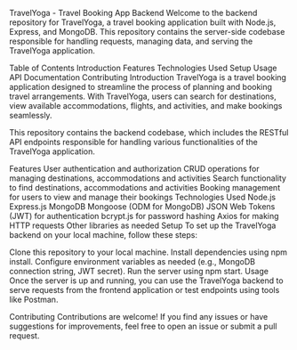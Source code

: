 TravelYoga - Travel Booking App Backend
Welcome to the backend repository for TravelYoga, a travel booking application built with Node.js, Express, and MongoDB. This repository contains the server-side codebase responsible for handling requests, managing data, and serving the TravelYoga application.

Table of Contents
Introduction
Features
Technologies Used
Setup
Usage
API Documentation
Contributing
Introduction
TravelYoga is a travel booking application designed to streamline the process of planning and booking travel arrangements. With TravelYoga, users can search for destinations, view available accommodations, flights, and activities, and make bookings seamlessly.

This repository contains the backend codebase, which includes the RESTful API endpoints responsible for handling various functionalities of the TravelYoga application.

Features
User authentication and authorization
CRUD operations for managing destinations, accommodations and activities
Search functionality to find destinations, accommodations and activities
Booking management for users to view and manage their bookings
Technologies Used
Node.js
Express.js
MongoDB
Mongoose (ODM for MongoDB)
JSON Web Tokens (JWT) for authentication
bcrypt.js for password hashing
Axios for making HTTP requests
Other libraries as needed
Setup
To set up the TravelYoga backend on your local machine, follow these steps:

Clone this repository to your local machine.
Install dependencies using npm install.
Configure environment variables as needed (e.g., MongoDB connection string, JWT secret).
Run the server using npm start.
Usage
Once the server is up and running, you can use the TravelYoga backend to serve requests from the frontend application or test endpoints using tools like Postman.


Contributing
Contributions are welcome! If you find any issues or have suggestions for improvements, feel free to open an issue or submit a pull request.
